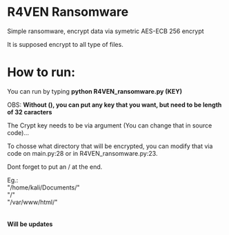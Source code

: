 # R4VEN Ransomware
Simple ransomware, encrypt data via symetric AES-ECB 256 encrypt

It is supposed encrypt to all type of files. 

# How to run:

You can run by typing **python R4VEN_ransomware.py (KEY)**

OBS: **Without (), you can put any key that you want, but need to be length of 32 caracters**

The Crypt key needs to be via argument (You can change that in source code)...


To chosse what directory that will be encrypted, you can modify that via code on main.py:28 or in R4VEN_ransomware.py:23.

Dont forget to put an / at the end.

Eg.: <br>"/home/kali/Documents/" <br>
     "/"<br>
     "/var/www/html/"
<br><br><br>
**Will be updates**
